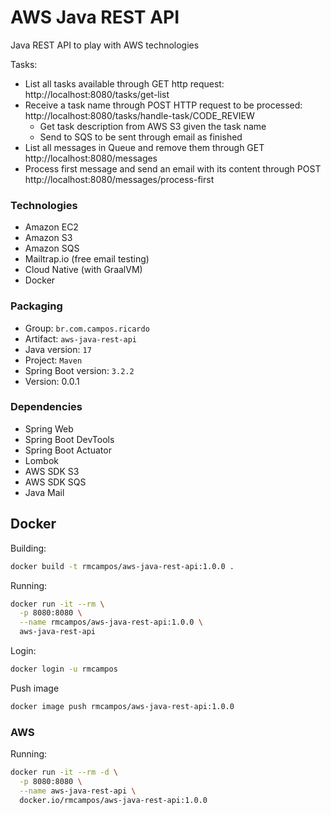 # AWS Java REST API
Java REST API to play with AWS technologies

Tasks:
- List all tasks available through GET http request: http://localhost:8080/tasks/get-list
- Receive a task name through POST HTTP request to be processed: http://localhost:8080/tasks/handle-task/CODE_REVIEW
  - Get task description from AWS S3 given the task name
  - Send to SQS to be sent through email as finished
- List all messages in Queue and remove them through GET http://localhost:8080/messages
- Process first message and send an email with its content through POST http://localhost:8080/messages/process-first

### Technologies
- Amazon EC2
- Amazon S3
- Amazon SQS
- Mailtrap.io (free email testing)
- Cloud Native (with GraalVM)
- Docker

### Packaging

- Group: `br.com.campos.ricardo`
- Artifact: `aws-java-rest-api`
- Java version: `17`
- Project: `Maven`
- Spring Boot version: `3.2.2`
- Version: 0.0.1

### Dependencies
- Spring Web
- Spring Boot DevTools
- Spring Boot Actuator
- Lombok
- AWS SDK S3
- AWS SDK SQS
- Java Mail

## Docker

Building:

```sh
docker build -t rmcampos/aws-java-rest-api:1.0.0 .
```

Running:

```sh
docker run -it --rm \
  -p 8080:8080 \
  --name rmcampos/aws-java-rest-api:1.0.0 \
  aws-java-rest-api
```

Login:

```sh
docker login -u rmcampos
```

Push image
```sh
docker image push rmcampos/aws-java-rest-api:1.0.0
```

### AWS

Running:

```sh
docker run -it --rm -d \
  -p 8080:8080 \
  --name aws-java-rest-api \
  docker.io/rmcampos/aws-java-rest-api:1.0.0
```
